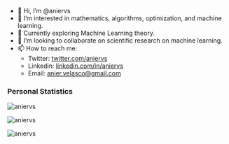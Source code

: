 - 👋 Hi, I’m @aniervs
- 👀 I’m interested in mathematics, algorithms, optimization, and machine learning.
- 🌱 Currently exploring Machine Learning theory.
- 💞️ I’m looking to collaborate on scientific research on machine learning.
- 📫 How to reach me:
  - Twitter: <a href="https://twitter.com/aniervs">twitter.com/aniervs</a>
  - Linkedin: <a href="https://www.linkedin.com/in/aniervs/">linkedin.com/in/aniervs</a>
  - Email: [anier.velasco@gmail.com](mailto:anier.velasco@gmail.com)

<!---
aniervs/aniervs is a ✨ special ✨ repository because its `README.md` (this file) appears on your GitHub profile.
You can click the Preview link to take a look at your changes.
--->


### **Personal Statistics**

<p><img align="center" src="https://github-readme-stats-six-orpin-55.vercel.app/api/top-langs?username=aniervs&show_icons=true&locale=en&layout=compact" alt="aniervs" /></p>
<p><img align="center" src="https://github-readme-stats-six-orpin-55.vercel.app/api?username=aniervs&show_icons=true&locale=en" alt="aniervs" /></p>
<p><img align="center" src="https://github-readme-streak-stats.herokuapp.com/?user=aniervs&" alt="aniervs" /></p>
